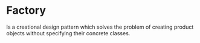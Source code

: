 # Factory

Is a creational design pattern which solves the problem of creating product objects without specifying their concrete classes.
